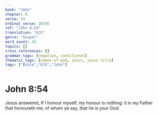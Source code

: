 ```yaml
---
book: "John"
chapter: 8
verse: 54
ordinal_verse: 26436
ref: "John 8:54"
translation: "KJV"
genre: "Gospel"
word_count: 26
topics: []
cross_references: []
grammar_tags: [negation, conditional]
thematic_tags: [names-of-god, jesus, jesus-title]
tags: ["Bible","KJV","John"]
---
```


# John 8:54

Jesus answered, If I honour myself, my honour is nothing: it is my Father that honoureth me; of whom ye say, that he is your God:
